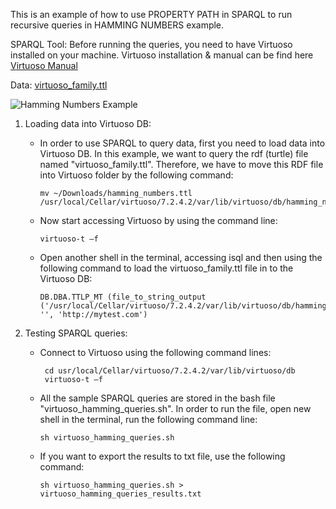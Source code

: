 This is an example of how to use PROPERTY PATH in SPARQL to run recursive queries in HAMMING NUMBERS example.

SPARQL Tool: Before running the queries, you need to have Virtuoso installed on your machine. Virtuoso installation & manual can be find here [Virtuoso Manual](https://github.com/idaks/DataONE-Prov-Summer-2017/tree/master/examples/simulate_data_collection/SPARQL-queries/Virtuoso)

Data: [virtuoso_family.ttl](https://github.com/idaks/DataONE-Prov-Summer-2017/blob/master/examples/hamming_numbers/hamming_numbers.ttl)

![Hamming Numbers Example](https://github.com/idaks/DataONE-Prov-Summer-2017/blob/master/examples/family/family_example.png)

1. Loading data into Virtuoso DB:

   - In order to use SPARQL to query data, first you need to load data into Virtuoso DB. In this example, we want to query the rdf (turtle) file named "virtuoso_family.ttl". Therefore, we have to move this RDF file into Virtuoso folder by the following command:

         mv ~/Downloads/hamming_numbers.ttl /usr/local/Cellar/virtuoso/7.2.4.2/var/lib/virtuoso/db/hamming_numbers.ttl 
 
   - Now start accessing Virtuoso by using the command line:
   
         virtuoso-t –f 
   
   - Open another shell in the terminal, accessing isql and then using the following command to load the virtuoso_family.ttl file in to the Virtuoso DB:
   
         DB.DBA.TTLP_MT (file_to_string_output ('/usr/local/Cellar/virtuoso/7.2.4.2/var/lib/virtuoso/db/hamming_numbers.ttl'), '', 'http://mytest.com')
	 
4. Testing SPARQL queries:
   - Connect to Virtuoso using the following command lines:
   
   	      cd usr/local/Cellar/virtuoso/7.2.4.2/var/lib/virtuoso/db  
	      virtuoso-t –f 
   
   - All the sample SPARQL queries are stored in the bash file "virtuoso_hamming_queries.sh". In order to run the file, open new shell in the terminal, run the following command line:
         
         sh virtuoso_hamming_queries.sh
	 
   - If you want to export the results to txt file, use the following command:
                
         sh virtuoso_hamming_queries.sh > virtuoso_hamming_queries_results.txt
